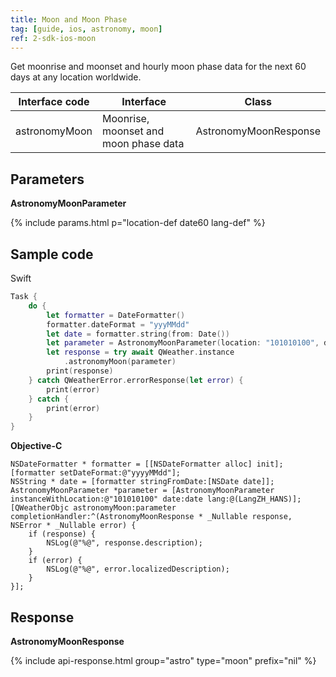 ```yaml
---
title: Moon and Moon Phase
tag: [guide, ios, astronomy, moon]
ref: 2-sdk-ios-moon
---
```


Get moonrise and moonset and hourly moon phase data for the next 60 days at any location worldwide.

| Interface code              | Interface           | Class        |
| --------------------------- | -------------- | ------------- |
| astronomyMoon | Moonrise, moonset and moon phase data | AstronomyMoonResponse |

## Parameters

**AstronomyMoonParameter**

{% include params.html p="location-def date60 lang-def" %}

## Sample code

Swift

```swift
Task {
    do {
        let formatter = DateFormatter()
        formatter.dateFormat = "yyyMMdd"
        let date = formatter.string(from: Date())
        let parameter = AstronomyMoonParameter(location: "101010100", date: date)
        let response = try await QWeather.instance
            .astronomyMoon(parameter)
        print(response)
    } catch QWeatherError.errorResponse(let error) {
        print(error)
    } catch {
        print(error)
    }
}
```

**Objective-C**

```objc
NSDateFormatter * formatter = [[NSDateFormatter alloc] init];
[formatter setDateFormat:@"yyyyMMdd"];
NSString * date = [formatter stringFromDate:[NSDate date]];
AstronomyMoonParameter *parameter = [AstronomyMoonParameter instanceWithLocation:@"101010100" date:date lang:@(LangZH_HANS)];
[QWeatherObjc astronomyMoon:parameter completionHandler:^(AstronomyMoonResponse * _Nullable response, NSError * _Nullable error) {
    if (response) {
        NSLog(@"%@", response.description);
    }
    if (error) {
        NSLog(@"%@", error.localizedDescription);
    }
}];
```

## Response

**AstronomyMoonResponse**

{% include api-response.html group="astro" type="moon" prefix="nil" %}
